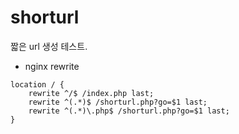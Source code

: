 # shorturl
짧은 url 생성 테스트.

* nginx rewrite

```nginxconf
location / {
    rewrite ^/$ /index.php last;
    rewrite ^(.*)$ /shorturl.php?go=$1 last;
    rewrite ^(.*)\.php$ /shorturl.php?go=$1 last;
}
```
